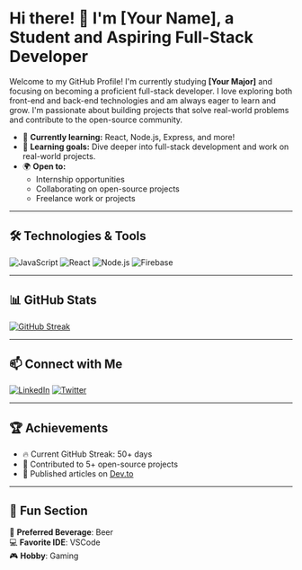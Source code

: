 # Hi there! 👋 I'm [Your Name], a Student and Aspiring Full-Stack Developer
Welcome to my GitHub Profile! I'm currently studying **[Your Major]** and focusing on becoming a proficient full-stack developer. I love exploring both front-end and back-end technologies and am always eager to learn and grow. I'm passionate about building projects that solve real-world problems and contribute to the open-source community.

- 🌱 **Currently learning:** React, Node.js, Express, and more!
- 🔭 **Learning goals:** Dive deeper into full-stack development and work on real-world projects.
- 🌍 **Open to:**
  - Internship opportunities
  - Collaborating on open-source projects
  - Freelance work or projects

---

## 🛠️ Technologies & Tools
![JavaScript](https://img.shields.io/badge/-JavaScript-F7DF1E?logo=javascript&logoColor=black&style=flat-square)
![React](https://img.shields.io/badge/-React-61DAFB?logo=react&logoColor=white&style=flat-square)
![Node.js](https://img.shields.io/badge/-Node.js-339933?logo=node.js&logoColor=white&style=flat-square)
![Firebase](https://img.shields.io/badge/-Firebase-FFCA28?logo=firebase&logoColor=black&style=flat-square)

---

## 📊 GitHub Stats
[![GitHub Streak](https://streak-stats.demolab.com?user=KlasniMisho123&theme=radical&hide_border=true)](https://git.io/streak-stats)  

---

## 📫 Connect with Me
[![LinkedIn](https://img.shields.io/badge/-LinkedIn-0077B5?logo=linkedin&logoColor=white&style=flat-square)](https://linkedin.com/in/your-profile)
[![Twitter](https://img.shields.io/badge/-Twitter-1DA1F2?logo=twitter&logoColor=white&style=flat-square)](https://twitter.com/your-profile)

---

## 🏆 Achievements
- 🔥 Current GitHub Streak: 50+ days
- 🌟 Contributed to 5+ open-source projects
- 📘 Published articles on [Dev.to](https://dev.to/your-profile)

---

## 🎨 Fun Section
🍻 **Preferred Beverage**: Beer  
💻 **Favorite IDE**: VSCode  
🎮 **Hobby**: Gaming
